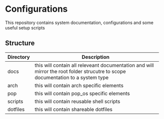 # Configurations

This repository contains system documentation, configurations and some useful setup scripts

## Structure

| Directory | Description                                                                                                                     |
| --------- | ------------------------------------------------------------------------------------------------------------------------------- |
| docs      | this will contain all releveant documentation and will mirror the root folder strucutre to scope documentation to a system type |
| arch      | this will contain arch specific elements                                                                                        |
| pop       | this will contain pop_os specific elements                                                                                      |
| scripts   | this will contain reusable shell scripts                                                                                        |
| dotfiles  | this will contain shareable dotfiles                                                                                            |
